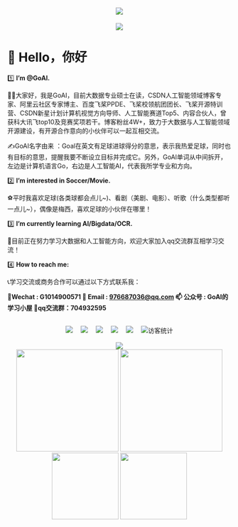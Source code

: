 <h1 align="center"> <a href="https://sunguoqi.com/"> <img src="https://readme-typing-svg.herokuapp.com/?lines=欢迎访问%2C%20我的主页;GoAI祝您每天生活愉快!&center=true&size=27"> </a>
</h1>

<div align="center"><img src="https://cdn.jsdelivr.net/gh/sun0225SUN/photos/images/202110311924844.png" /></div>


# 🙋 Hello，你好

1️⃣ **I’m @GoAl.** 

👨‍🎓大家好，我是GoAI，目前大数据专业硕士在读，CSDN人工智能领域博客专家、阿里云社区专家博主、百度飞桨PPDE、飞桨校领航团团长、飞桨开源特训营、CSDN新星计划计算机视觉方向导师、人工智能赛道Top5、内容合伙人，曾获科大讯飞top10及竞赛奖项若干。博客粉丝4W+，致力于大数据与人工智能领域开源建设，有开源合作意向的小伙伴可以一起互相交流。

✍️GoAI名字由来 ：Goal在英文有足球进球得分的意思，表示我热爱足球，同时也有目标的意思，提醒我要不断设立目标并完成它。另外，GoAl单词从中间拆开，左边是计算机语言Go，右边是人工智能AI，代表我所学专业和方向。


2️⃣ **I’m interested in Soccer/Movie.**  

⚽平时我喜欢足球(各类球都会点儿~)、看剧（美剧、电影）、听歌（什么类型都听一点儿~），偶像是梅西，喜欢足球的小伙伴在哪里！

3️⃣ **I’m currently learning AI/Bigdata/OCR.**  

🎉目前正在努力学习大数据和人工智能方向，欢迎大家加入qq交流群互相学习交流！

4️⃣ **How to reach me:** 

📞学习交流或商务合作可以通过以下方式联系我：

   📝**Wechat : G1014900571          📩  Email : 976687036@qq.com         📫  公众号 : GoAI的学习小屋  🎉qq交流群：704932595**



</br>
<div align="center">
  <a href="https://goalers.github.io/#/"><img src="https://img.shields.io/badge/GoAI-个人博客-purple"></a>&emsp;
  <a href="https://blog.csdn.net/qq_36816848"><img src="https://img.shields.io/badge/CSDN-%E5%8D%9A%E5%AE%A2-c32136"></a>&emsp;
  <a href="https://www.cbedai.net/goai"><img src="https://img.shields.io/badge/AI-学习网站-green" /></a>&emsp;
  <a href="https://aistudio.baidu.com/aistudio/personalcenter/thirdview/703719"><img src="https://img.shields.io/badge/AI-百度飞桨-blue" /></a>&emsp;
  <a href="https://www.zhihu.com/people/GoAI/"><img src="https://img.shields.io/badge/zhihu-%E7%9F%A5%E4%B9%8E-yellow"></a>&emsp;  
 <!--- <a href="https://space.bilibili.com/448488855/"><img src="https://img.shields.io/badge/bilibili-B%E7%AB%99-ff69b4"></a>&emsp;  -->
<!-- 访客数统计徽标 -->
  <img src="https://visitor-badge.glitch.me/badge?page_id=GoAlers" alt="访客统计" /></div>
</br>

<div align="center"><img  src="./gzh(1).jpg" /></div>

<!---
GoAlers/GoAlers is a ✨ special ✨ repository because its `README.md` (this file) appears on your GitHub profile.
You can click the Preview link to take a look at your changes.
--->

<!--https://stats.justsong.cn/api/leetcode/?username=quanpeng&theme=dark-->


<div align="center">
  <img height="230px" src="https://stats.justsong.cn/api/csdn?id=qq_36816848" />
  <img height="230px" src="https://stats.justsong.cn/api/zhihu?username=GoAI" />
</div>



<!-- GitHub 数据统计 -->
<div align="center">
  <img height="150px" src="https://github-readme-stats-git-masterrstaa-rickstaa.vercel.app/api?username=GoAlers&hide_title=true&hide_border=true&show_icons=trueline_height=21&text_color=000&icon_color=000&bg_color=0,ea6161,ffc64d,fffc4d,52fa5a&theme=graywhite" />
  <img height="150px" src="https://github-readme-stats-git-masterrstaa-rickstaa.vercel.app/api/top-langs/?username=GoAlers&hide_title=true&hide_border=true&layout=compact&langs_count=6&text_color=000&icon_color=fff&bg_color=0,52fa5a,4dfcff,c64dff&theme=graywhite" />
</div> 

<!-- 
<table align="center">
  <tr>
    <td><img src="https://wakatime.com/share/@42d0678c-368b-448b-9a77-5d21c5b55352/d07b5f65-d3e1-4896-897c-1695c560a7dc.svg" width="430" /></td>
    <td><img src="https://wakatime.com/share/@42d0678c-368b-448b-9a77-5d21c5b55352/39a6f115-6058-44ce-95da-c3b2cbc9e831.svg" width="430"/></td>
  </tr>
</table>
-->


<!--  注释开始
<div align="center">
  <img height="137px" src="https://github-readme-stats.vercel.app/api?username=GoAlers&hide_title=true&hide_border=true&show_icons=trueline_height=21&text_color=000&icon_color=000&bg_color=0,ea6161,ffc64d,fffc4d,52fa5a&theme=graywhite" />
  <img height="137px" src="https://github-readme-stats.vercel.app/api/top-langs/?username=GoAlers&hide_title=true&hide_border=true&layout=compact&langs_count=6&text_color=000&icon_color=fff&bg_color=0,52fa5a,4dfcff,c64dff&theme=graywhite" />
</div>




<div align="center"> <img src="https://github-readme-stats.vercel.app/api/top-langs/?username=GoAlers&hide_title=true&hide_border=true&layout=compact&langs_count=6&text_color=000&icon_color=fff&bg_color=0,52fa5a,4dfcff,c64dff&theme=graywhite" /> </div>

<div align="center"> <img height="137px" src="https://github-readme-stats.vercel.app/api?username=GoAlers&hide_title=true&hide_border=true&show_icons=trueline_height=21&text_color=000&icon_color=000&bg_color=0,ea6161,ffc64d,fffc4d,52fa5a&theme=graywhite" /> </div>


![Metrics](https://metrics.lecoq.io/GoAIers?template=classic&base=header%2C%20activity%2C%20community%2C%20repositories%2C%20metadata&base.indepth=false&base.hireable=false&base.skip=false&config.timezone=Asia%2FHong_Kong)


![Metrics](https://metrics.lecoq.io/GoAlers?template=terminal&isocalendar=1&projects=1&people=1&introduction=1&nightscout=1&base=header%2C%20activity%2C%20community%2C%20repositories%2C%20metadata&base.indepth=false&base.hireable=false&base.skip=false&isocalendar=false&isocalendar.duration=full-year&people=false&people.limit=24&people.identicons=false&people.identicons.hide=false&people.size=28&people.types=followers%2C%20following&people.shuffle=false&introduction=false&introduction.title=true&projects=false&projects.limit=2&projects.descriptions=false&nightscout=false&nightscout.url=https%3A%2F%2Fexample.herokuapp.com&nightscout.datapoints=12&nightscout.lowalert=80&nightscout.highalert=180&nightscout.urgentlowalert=50&nightscout.urgenthighalert=250&config.timezone=Asia%2FHong_Kong)

注释结束
-->


